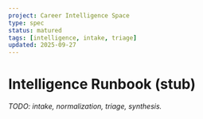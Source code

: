 ```yaml
---
project: Career Intelligence Space
type: spec
status: matured
tags: [intelligence, intake, triage]
updated: 2025-09-27
---
```


# Intelligence Runbook (stub)
_TODO: intake, normalization, triage, synthesis._
